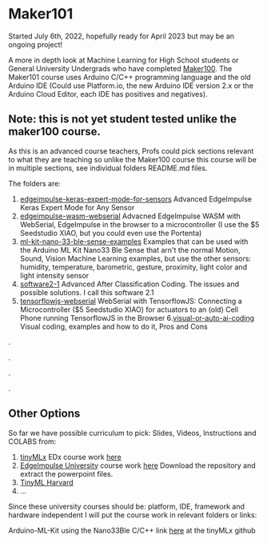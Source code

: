 # Maker101

Started July 6th, 2022, hopefully ready for April 2023 but may be an ongoing project!

A more in depth look at Machine Learning for High School students or General University Undergrads who have completed [Maker100](https://github.com/hpssjellis/maker100). The Maker101 course uses Arduino C/C++ programming language and the old Arduino IDE (Could use Platform.io, the new Arduino IDE version 2.x or the Arduino Cloud Editor, each IDE has positives and negatives).

## Note: this is not yet student tested unlike the maker100 course.

As this is an advanced course teachers, Profs could pick sections relevant to what they are teaching so unlike the Maker100 course this course will be in multiple sections, see individual folders README.md files.

The folders are:

1. [edgeimpulse-keras-expert-mode-for-sensors](https://github.com/hpssjellis/maker101/tree/main/edgeimpulse-keras-expert-mode-for-sensors) Advanced EdgeImpulse Keras Expert Mode for Any Sensor
2. [edgeimpulse-wasm-webserial](https://github.com/hpssjellis/maker101/tree/main/edgeimpulse-wasm-webserial) Advacned EdgeImpulse WASM with WebSerial, EdgeImpulse in the browser to a microcontroller (I use the $5 Seedstudio XIAO, but you could even use the Portenta)
3. [ml-kit-nano-33-ble-sense-examples](https://github.com/hpssjellis/maker101/tree/main/ml-kit-nano-33-ble-sense-examples) Examples that can be used with the Arduino ML Kit Nano33 Ble Sense that arn't the normal Motion, Sound, Vision Machine Learning examples, but use the other sensors: humidity, temperature, barometric, gesture, proximity, light color and light intensity sensor 
4. [software2-1](https://github.com/hpssjellis/maker101/tree/main/software2-1) Advanced After Classification Coding. The issues and possible solutions. I call this software 2.1
5. [tensorflowjs-webserial](https://github.com/hpssjellis/maker101/tree/main/tensorflowjs-webserial) WebSerial with TensorflowJS: Connecting a Microcontroller ($5 Seedstudio XIAO) for actuators to an (old) Cell Phone running TensorflowJS in the Browser
6.[visual-or-auto-ai-coding](https://github.com/hpssjellis/maker101/blob/main/visual-or-auto-ai-coding/README.md)  Visual coding, examples and how to do it, Pros and Cons
 






.



.




.




.



## Other Options

So far we have possible curriculum to pick: Slides, Videos, Instructions and COLABS from:

1.  [tinyMLx](https://github.com/tinyMLx/courseware)   EDx course work [here](https://github.com/tinyMLx/courseware/tree/master/edX)  
2.  [EdgeImpulse University](https://www.edgeimpulse.com/university) course work [here](https://github.com/edgeimpulse/courseware-embedded-machine-learning) Download the repository and extract the powerpoint files.
3.  [TinyML Harvard](http://tinyml.seas.harvard.edu/#full-courses)
4.  ...


Since these university courses should be: platform, IDE, framework and hardware independent I will put the course work in relevant folders or links:


Arduino-ML-Kit using the Nano33Ble C/C++ link [here](https://github.com/tinyMLx/arduino-library) at the tinyMLx github





